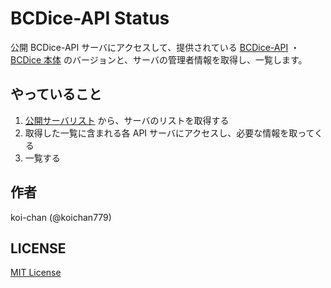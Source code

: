 BCDice-API Status
======================

公開 BCDice-API サーバにアクセスして、提供されている [BCDice-API](https://github.com/bcdice/bcdice-api) ・ [BCDice 本体](https://github.com/bcdice/bcdice) のバージョンと、サーバの管理者情報を取得し、一覧します。

やっていること
--------------

1. [公開サーバリスト](https://github.com/bcdice/bcdice-api-servers) から、サーバのリストを取得する
2. 取得した一覧に含まれる各 API サーバにアクセスし、必要な情報を取ってくる
3. 一覧する

作者
----

koi-chan (@koichan779)

LICENSE
-------

[MIT License](LICENSE)
